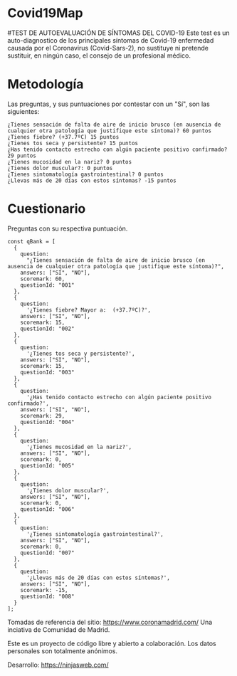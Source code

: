 # Covid19Map
#TEST DE AUTOEVALUACIÓN DE SÍNTOMAS DEL COVID-19
Este test es un auto-diagnostico de los principales síntomas de Covid-19 enfermedad causada por el Coronavirus (Covid-Sars-2), no sustituye ni pretende sustituir, en ningún caso, el consejo de un profesional médico.

# Metodología
Las preguntas, y sus puntuaciones por contestar con un "Sí", son las siguientes:

    ¿Tienes sensación de falta de aire de inicio brusco (en ausencia de cualquier otra patología que justifique este síntoma)? 60 puntos
    ¿Tienes fiebre? (+37.7ºC) 15 puntos
    ¿Tienes tos seca y persistente? 15 puntos
    ¿Has tenido contacto estrecho con algún paciente positivo confirmado? 29 puntos
    ¿Tienes mucosidad en la nariz? 0 puntos
    ¿Tienes dolor muscular?: 0 puntos
    ¿Tienes sintomatología gastrointestinal? 0 puntos
    ¿Llevas más de 20 días con estos síntomas? -15 puntos

# Cuestionario

Preguntas con su respectiva puntuación.

```
const qBank = [
  {
    question:
      "¿Tienes sensación de falta de aire de inicio brusco (en ausencia de cualquier otra patología que justifique este síntoma)?",
    answers: ["SI", "NO"],
    scoremark: 60,
    questionId: "001"
  },
  {
    question:
      '¿Tienes fiebre? Mayor a:  (+37.7ºC)?',
    answers: ["SI", "NO"],
    scoremark: 15,
    questionId: "002"
  },
  {
    question:
      '¿Tienes tos seca y persistente?',
    answers: ["SI", "NO"],
    scoremark: 15,
    questionId: "003"
  },
  {
    question:
      '¿Has tenido contacto estrecho con algún paciente positivo confirmado?',
    answers: ["SI", "NO"],
    scoremark: 29,
    questionId: "004"
  },
  {
    question:
      '¿Tienes mucosidad en la nariz?',
    answers: ["SI", "NO"],
    scoremark: 0,
    questionId: "005"
  },
  {
    question:
      '¿Tienes dolor muscular?',
    answers: ["SI", "NO"],
    scoremark: 0,
    questionId: "006"
  },
  {
    question:
      '¿Tienes sintomatología gastrointestinal?',
    answers: ["SI", "NO"],
    scoremark: 0,
    questionId: "007"
  },
  {
    question:
      '¿Llevas más de 20 días con estos síntomas?',
    answers: ["SI", "NO"],
    scoremark: -15,
    questionId: "008"
  }
];

```

Tomadas de referencia del sitio: https://www.coronamadrid.com/ Una inciativa de Comunidad de Madrid. 


Este es un proyecto de código libre y abierto a colaboración. Los datos personales son totalmente anónimos. 


Desarrollo: https://ninjasweb.com/
